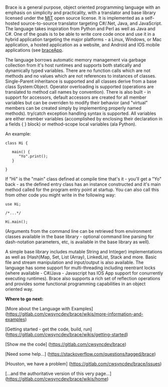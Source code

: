 Brace is a general purpose, object oriented programming language with an emphasis on simplicity and practicality, with a translator and base library licensed under the [MIT](https://opensource.org/licenses/MIT) open source license.  It is implemented as a self-hosted source-to-source translator targeting C#/.Net, Java, and JavaScript.  The language takes inspiration from Python and Perl as well as Java and C#.  One of the goals is to be able to write core code once and use it in a hybrid application targeting the major platforms - a Linux, Windows, or Mac application, a hosted application as a website, and Android and IOS mobile applications (see [braceApp](https://gitlab.com/cwsyncdev/braceApp).

The language borrows automatic memory management via garbage collection from it's host runtimes and supports both statically and dynamically typed variables.  There are no function calls which are not methods and no values which are not references to instances of classes.  Single-Parent inheritance is supported and all classes derive from a base class System:Object.  Operator overloading is supported (operations are translated to method call names by convention).  There is also built - in support for accessors, default accessors are created for all member variables but can be overriden to modify their behavior (and "virtual" members can be created simply by implementing properly named methods).  try/catch exception handling syntax is supported.  All variables are either member variables (accomplished by enclosing their declaration in a fields { } block) or method-scope local variables (ala Python).  

An example: 

```
class Hi {

   main() {
      "Yo".print();
   }

}
```


If "Hi" is the "main" class defined at compile time that's it - you'll get a "Yo" back - as the defined entry class has an instance constructed and it's main method called for the program entry point at startup.  You can also call this from other code you might write in the following way:

```
use Hi;

/*...*/

Hi.main();
```

(Arguments from the command line can be retrieved from environment classes available in the base library - optional command line parsing for dash-notation parameters, etc, is available in the base library as well).

A simple base library includes mutable String and Int(eger) implementations as well as (Hash)Map, Set, List (Array), LinkedList, Stack and more.  Basic file and stream manipulation and input/output is also available.  The language has some support for multi-threading including reentrant locks (where available - C#/Java - Javascript has IOS App support for conurrently executing runtimes).  Brace also supports a rich set of reflection operations and provides some functional programming capabilities in an object oriented way.  

**Where to go next:**

[More about the Language with Examples] (https://gitlab.com/cwsyncdev/brace/wikis/more-information-and-examples)

[Getting started - get the code, build, run] (https://gitlab.com/cwsyncdev/brace/wikis/getting-started)

[Show me the code] (https://gitlab.com/cwsyncdev/brace)

[Need some help...] (https://stackoverflow.com/questions/tagged/brace)

[Houston, we have a problem] (https://gitlab.com/cwsyncdev/brace/issues)

[...and the authoritative version of this very page...] (https://gitlab.com/cwsyncdev/brace/wikis/home)
